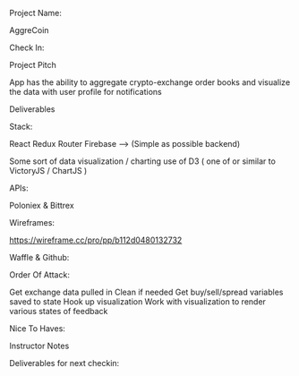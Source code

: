 Project Name:

AggreCoin

Check In:

Project Pitch

App has the ability to aggregate crypto-exchange order books and visualize the data with user profile for notifications

Deliverables

Stack:

React Redux Router Firebase --> (Simple as possible backend)

Some sort of data visualization / charting use of D3 ( one of or similar to VictoryJS / ChartJS )

APIs:

Poloniex & Bittrex

Wireframes:

https://wireframe.cc/pro/pp/b112d0480132732

Waffle & Github:

Order Of Attack:

Get exchange data pulled in
Clean if needed
Get buy/sell/spread variables saved to state
Hook up visualization
Work with visualization to render various states of feedback

Nice To Haves:

Instructor Notes

Deliverables for next checkin:
